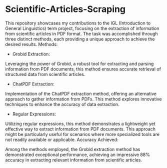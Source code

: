 # Scientific-Articles-Scraping
This repository showcases my contributions to the IGL (Introduction to General Linguistics) term project, focusing on the extraction of information from scientific articles in PDF format. The task was accomplished through three distinct methods, each providing a unique approach to achieve the desired results.
Methods:

- Grobid Extraction:

Leveraging the power of Grobid, a robust tool for extracting and parsing information from PDF documents, this method ensures accurate retrieval of structured data from scientific articles.
- ChatPDF Extraction:

Implementation of the ChatPDF extraction method, offering an alternative approach to gather information from PDFs. This method explores innovative techniques to enhance the accuracy of data extraction.
- Regular Expressions:

Utilizing regular expressions, this method demonstrates a lightweight yet effective way to extract information from PDF documents. This approach might be particularly useful for scenarios where more specialized tools are not readily available or applicable.
Accuracy Achieved:

Among the methods employed, the Grobid extraction method has demonstrated exceptional performance, achieving an impressive 88% accuracy in extracting relevant information from scientific articles.
